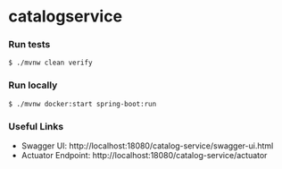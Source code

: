 # catalogservice

### Run tests
`$ ./mvnw clean verify`

### Run locally
`$ ./mvnw docker:start spring-boot:run`


### Useful Links
* Swagger UI: http://localhost:18080/catalog-service/swagger-ui.html
* Actuator Endpoint: http://localhost:18080/catalog-service/actuator
